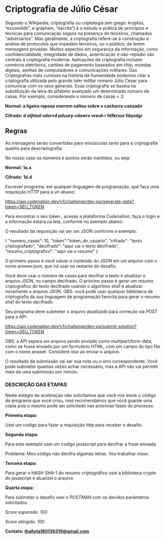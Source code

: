 # Criptografia de Júlio César

 

 Segundo o Wikipedia, criptografia ou criptologia (em grego: kryptós, “escondido”, e gráphein, “escrita”) é o estudo e prática de princípios e técnicas para comunicação segura na presença de terceiros, chamados “adversários”. Mas geralmente, a criptografia refere-se à construção e análise de protocolos que impedem terceiros, ou o público, de lerem mensagens privadas. Muitos aspectos em segurança da informação, como confidencialidade, integridade de dados, autenticação e não-repúdio são centrais à criptografia moderna. Aplicações de criptografia incluem comércio eletrônico, cartões de pagamento baseados em chip, moedas digitais, senhas de computadores e comunicações militares. Das Criptografias mais curiosas na história da humanidade podemos citar a criptografia utilizada pelo grande líder militar romano Júlio César para comunicar com os seus generais. Essa criptografia se baseia na substituição da letra do alfabeto avançado um determinado número de casas. Por exemplo, considerando o número de casas = 3: 

**Normal: a ligeira raposa marrom saltou sobre o cachorro cansado**

**Cifrado: d oljhlud udsrvd pduurp vdowrx vreuh r fdfkruur fdqvdgr** 

## Regras 

 

As mensagens serão convertidas para minúsculas tanto para a criptografia quanto para descriptografia. 

No nosso caso os números e pontos serão mantidos, ou seja: 

**Normal: 1a.a**

**Cifrado: 1d.d** 

Escrever programa, em qualquer linguagem de programação, que faça uma requisição HTTP para a url abaixo: 

https://api.codenation.dev/v1/challenge/dev-ps/generate-data?token=SEU_TOKEN  

Para encontrar o seu token , acesse a plataforma Codenation, faça o login e a informação estará na tela, conforme no exemplo abaixo: 

O resultado da requisição vai ser um JSON conforme o exemplo: 

{ "numero_casas": 10, "token":"token_do_usuario", "cifrado": "texto criptografado", "decifrado": "aqui vai o texto decifrado", "resumo_criptografico": "aqui vai o resumo" }  

O primeiro passo é você salvar o conteúdo do JSON em um arquivo com o nome answer.json, que irá usar no restante do desafio. 

Você deve usar o número de casas para decifrar o texto e atualizar o arquivo JSON, no campo decifrado. O próximo passo é gerar um resumo criptográfico do texto decifrado usando o algoritmo sha1 e atualizar novamente o arquivo JSON. OBS: você pode usar qualquer biblioteca de criptografia da sua linguagem de programação favorita para gerar o resumo sha1 do texto decifrado. 

Seu programa deve submeter o arquivo atualizado para correção via POST para a API: 

https://api.codenation.dev/v1/challenge/dev-ps/submit-solution?token=SEU_TOKEN  

OBS: a API espera um arquivo sendo enviado como multipart/form-data, como se fosse enviado por um formulário HTML, com um campo do tipo file com o nome answer. Considere isso ao enviar o arquivo. 

O resultado da submissão vai ser sua nota ou o erro correspondente. Você pode submeter quantas vezes achar necessário, mas a API não vai permitir mais de uma submissão por minuto. 

### DESCRIÇÃO DAS ETAPAS

Neste estágio da aceleração não solicitamos que você nos envie o código do programa que você criou, mas recomendamos que você guarde uma cópia pois o mesmo pode ser solicitado nas próximas fases do processo. 

 

**Primeira etapa:** 

Usei um codigo para fazer a requisição http para receber o desafio. 

**Segunda etapa:** 

Para este exemplo usei um codigo javascript para decifrar a frase enviada. 

Problema: Meu código não decifra algumas letras. Vou trabalhar nisso. 

**Terceira etapa:**

Para gerar o HASH SHA-1 do resumo criptográfico usei a biblioteca crypto do javascript e atualizei o arquivo 

**Quarta etapa:** 

Para submeter o desafio usei o *POSTMAN* com os devidos parâmetros solicitados 

*Score esperado: 100*

*Score atingido: 100*

 

**Contato:  thallyta180136319@gmail.com**
